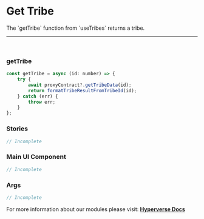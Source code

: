 # Get Tribe

<p> The `getTribe` function from `useTribes` returns a tribe. </p>

---

<br>

### getTribe

```jsx
const getTribe = async (id: number) => {
	try {
		await proxyContract?.getTribeData(id);
		return formatTribeResultFromTribeId(id);
	} catch (err) {
		throw err;
	}
};
```

### Stories

```jsx
// Incomplete
```

### Main UI Component

```jsx
// Incomplete
```

### Args

```jsx
// Incomplete
```

For more information about our modules please visit: [**Hyperverse Docs**](docs.hyperverse.dev)
